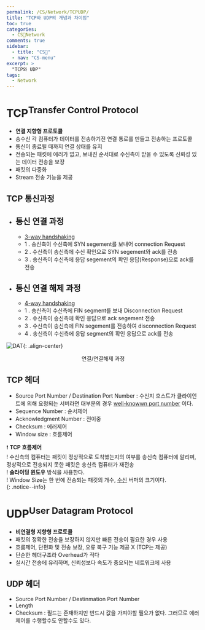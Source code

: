 ```yaml
---
permalink: /CS/Network/TCPUDP/
title: "TCP와 UDP의 개념과 차이점"
toc: true
categories:
  - CS🐰Network
comments: true
sidebar:
  - title: "CS🐰"
  - nav: "CS-menu"
excerpt: >
  "TCP와 UDP"
tags:
  - Network
---
```



# TCP<sup>Transfer Control Protocol</sup>
- **연결 지향형 프로토콜**
- 송수신 각 컴퓨터가 데이터를 전송하기전 연결 통로를 만들고 전송하는 프로토콜
- 통신이 종료될 때까지 연결 상태를 유지
- 전송되는 패킷에 에러가 없고, 보내진 순서대로 수신측이 받을 수 있도록 신뢰성 있는 데이터 전송을 보장
- 패킷의 다중화
- Stream 전송 기능을 제공
## TCP 통신과정
- ## 통신 연결 과정
  - <ins>3-way handshaking</ins>
  - 1 . 송신측이 수신측에 SYN segement를 보내어 connection Request
  - 2 . 수신측이 송신측에 수신 확인으로 SYN segement와 ack를 전송
  - 3 . 송신측이 수신측에 응답 segement의 확인 응답(Response)으로 ack를 전송
  
- ## 통신 연결 해제 과정
  - <ins>4-way handshaking</ins>
  - 1 . 송신측이 수신측에 FIN segment를 보내 Disconnection Request
  - 2 . 수신측이 송신측에 확인 응답으로 ack segement 전송
  - 3 . 수신측이 송신측에 FIN segement를 전송하여 disconnection Request
  - 4 . 송신측이 수신측에 응답 segment의 확인 응답으로 ack를 전송

![DAT]({{site.baseurl}}/assets/images/CS/handshaking.jpg){: .align-center}
<figcaption align="center">연결/연결해제 과정</figcaption>

## TCP 헤더
- Source Port Number / Destination Port Number : 수신지 호스트가 클라이언트에 의해 요청되는 서버라면 대부분의 경우 [well-knowwn port number](#) 이다.
- Sequence Number : 순서제어
- Acknowledgment Number : 전이중
- Checksum : 에러제어
- Window size : 흐름제어

❗️ **TCP 흐름제어**  
    ! 수신측의 컴퓨터는 패킷이 정상적으로 도착했는지의 여부를 송신측 컴퓨터에 알리며, 정상적으로 전송되지 못한 패킷은 송신측 컴퓨터가 재전송  
    ! **슬라이딩 윈도우** 방식을 사용한다.  
    ! Window Size는 한 번에 전송되는 패킷의 개수, <ins>수신</ins> 버퍼의 크기이다.  
{: .notice--info}


# UDP<sup>User Datagram Protocol</sup>
- **비연결형 지향형 프로토콜**
- 패킷의 정확한 전송을 보장하지 않지만 빠른 전송이 필요한 경우 사용
- 흐름제어, 단편화 및 전송 보장, 오류 복구 기능 제공 X (TCP는 제공)
- 단순한 헤더구조라 Overhead가 적다
- 실시간 전송에 유리하며, 신뢰성보다 속도가 중요되는 네트워크에 사용

## UDP 헤더
- Source Port Number / Destinmation Port Number
- Length
- Checksum : 필드는 존재하지만 반드시 값을 가져야할 필요가 없다. 그러므로 에러제어를 수행할수도 안할수도 있다.